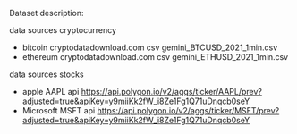 Dataset description:

data sources cryptocurrency
- bitcoin cryptodatadownload.com csv gemini_BTCUSD_2021_1min.csv
- ethereum cryptodatadownload.com csv gemini_ETHUSD_2021_1min.csv

data sources stocks
- apple AAPL api https://api.polygon.io/v2/aggs/ticker/AAPL/prev?adjusted=true&apiKey=y9miiKk2fW_i8Ze1Fg1Q71uDnqcb0seY
- Microsoft MSFT api https://api.polygon.io/v2/aggs/ticker/MSFT/prev?adjusted=true&apiKey=y9miiKk2fW_i8Ze1Fg1Q71uDnqcb0seY